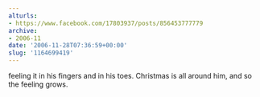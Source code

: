 ```yaml
---
alturls:
- https://www.facebook.com/17803937/posts/856453777779
archive:
- 2006-11
date: '2006-11-28T07:36:59+00:00'
slug: '1164699419'
---
```


feeling it in his fingers and in his toes.  Christmas is all around him, and so the feeling grows.

